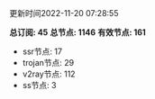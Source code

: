 更新时间2022-11-20 07:28:55

**总订阅: 45**
**总节点: 1146**
**有效节点: 161**
- ssr节点: 17
- trojan节点: 29
- v2ray节点: 112
- ss节点: 3
